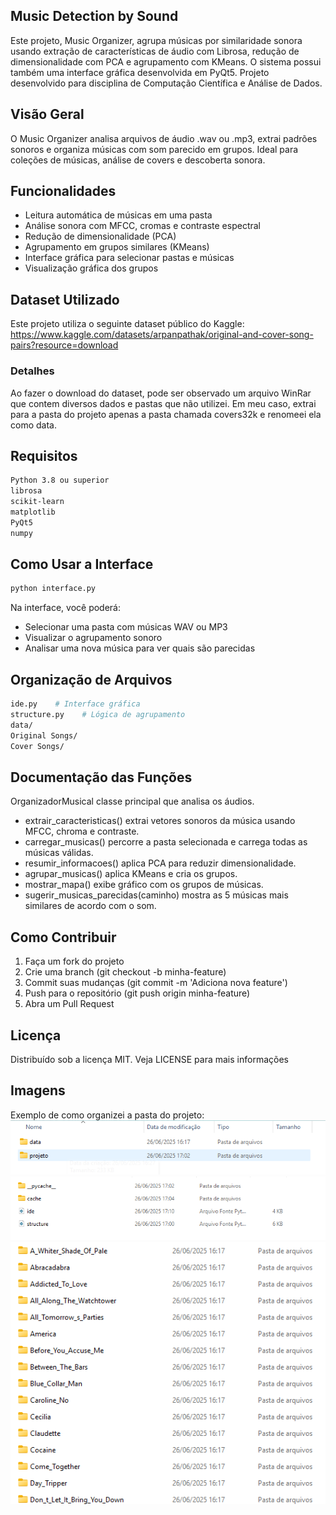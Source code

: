 ## Music Detection by Sound
Este projeto, Music Organizer, agrupa músicas por similaridade sonora usando extração de características de áudio com
Librosa, redução de dimensionalidade com PCA e agrupamento com KMeans. O sistema possui também
uma interface gráfica desenvolvida em PyQt5. Projeto desenvolvido para disciplina de Computação Científica e Análise de Dados.

## Visão Geral
O Music Organizer analisa arquivos de áudio .wav ou .mp3, extrai padrões sonoros e organiza músicas com som
parecido em grupos. Ideal para coleções de músicas, análise de covers e descoberta sonora.

## Funcionalidades
- Leitura automática de músicas em uma pasta
- Análise sonora com MFCC, cromas e contraste espectral
- Redução de dimensionalidade (PCA)
- Agrupamento em grupos similares (KMeans)
- Interface gráfica para selecionar pastas e músicas
- Visualização gráfica dos grupos

## Dataset Utilizado

Este projeto utiliza o seguinte dataset público do Kaggle: https://www.kaggle.com/datasets/arpanpathak/original-and-cover-song-pairs?resource=download

### Detalhes

Ao fazer o download do dataset, pode ser observado um arquivo WinRar que contem diversos dados e pastas que não utilizei. Em meu caso, extrai para a pasta do projeto apenas a pasta chamada covers32k e renomeei ela como data.
  
## Requisitos
```bash
Python 3.8 ou superior
librosa
scikit-learn
matplotlib
PyQt5
numpy
```

## Como Usar a Interface
```bash
python interface.py
```
Na interface, você poderá:
- Selecionar uma pasta com músicas WAV ou MP3
- Visualizar o agrupamento sonoro
- Analisar uma nova música para ver quais são parecidas

## Organização de Arquivos
 ```bash
 ide.py    # Interface gráfica
 structure.py    # Lógica de agrupamento
 data/
 Original Songs/
 Cover Songs/
```
 
## Documentação das Funções
OrganizadorMusical classe principal que analisa os áudios.
- extrair_caracteristicas() extrai vetores sonoros da música usando MFCC, chroma e contraste.
- carregar_musicas() percorre a pasta selecionada e carrega todas as músicas válidas.
- resumir_informacoes() aplica PCA para reduzir dimensionalidade.
- agrupar_musicas() aplica KMeans e cria os grupos.
- mostrar_mapa() exibe gráfico com os grupos de músicas.
- sugerir_musicas_parecidas(caminho) mostra as 5 músicas mais similares de acordo com o som.

## Como Contribuir
1. Faça um fork do projeto
2. Crie uma branch (git checkout -b minha-feature)
3. Commit suas mudanças (git commit -m 'Adiciona nova feature')
4. Push para o repositório (git push origin minha-feature)
5. Abra um Pull Request

## Licença
Distribuído sob a licença MIT. Veja LICENSE para mais informações

## Imagens
Exemplo de como organizei a pasta do projeto:
![TelaInicial](./screenshots/TelaInicial.png)
![TelaProjetos](./screenshots/TelaProjeto.png)
![TelaData](./screenshots/TelaData.png)
